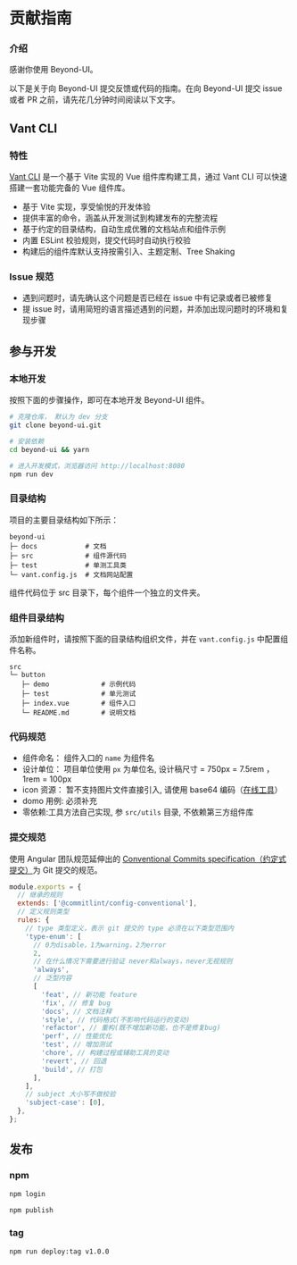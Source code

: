 # 贡献指南

### 介绍

感谢你使用 Beyond-UI。

以下是关于向 Beyond-UI 提交反馈或代码的指南。在向 Beyond-UI 提交 issue 或者 PR 之前，请先花几分钟时间阅读以下文字。

## Vant CLI

### 特性

[Vant CLI](https://github.com/youzan/vant/blob/main/packages/vant-cli/README.zh-CN.md) 是一个基于 Vite 实现的 Vue 组件库构建工具，通过 Vant CLI 可以快速搭建一套功能完备的 Vue 组件库。

- 基于 Vite 实现，享受愉悦的开发体验
- 提供丰富的命令，涵盖从开发测试到构建发布的完整流程
- 基于约定的目录结构，自动生成优雅的文档站点和组件示例
- 内置 ESLint 校验规则，提交代码时自动执行校验
- 构建后的组件库默认支持按需引入、主题定制、Tree Shaking

### Issue 规范

- 遇到问题时，请先确认这个问题是否已经在 issue 中有记录或者已被修复
- 提 issue 时，请用简短的语言描述遇到的问题，并添加出现问题时的环境和复现步骤

## 参与开发

### 本地开发

按照下面的步骤操作，即可在本地开发 Beyond-UI 组件。

```bash
# 克隆仓库， 默认为 dev 分支
git clone beyond-ui.git

# 安装依赖
cd beyond-ui && yarn

# 进入开发模式，浏览器访问 http://localhost:8080
npm run dev
```

### 目录结构

项目的主要目录结构如下所示：

```
beyond-ui
├─ docs            # 文档
├─ src             # 组件源代码
├─ test            # 单测工具类
└─ vant.config.js  # 文档网站配置
```

组件代码位于 src 目录下，每个组件一个独立的文件夹。

### 组件目录结构

添加新组件时，请按照下面的目录结构组织文件，并在 `vant.config.js` 中配置组件名称。

```
src
└─ button
   ├─ demo             # 示例代码
   ├─ test             # 单元测试
   ├─ index.vue        # 组件入口
   └─ README.md        # 说明文档
```

### 代码规范

- 组件命名： 组件入口的 `name` 为组件名
- 设计单位： 项目单位使用 `px` 为单位名, 设计稿尺寸 = 750px = 7.5rem ，1rem = 100px
- icon 资源： 暂不支持图片文件直接引入, 请使用 base64 编码（[在线工具](http://mtest.tkcn.cc/beyond-online/common/smallfunc/#/base64/index)）
- domo 用例: 必须补充
- 零依赖:工具方法自己实现, 参 `src/utils` 目录, 不依赖第三方组件库

### 提交规范

使用 Angular 团队规范延伸出的 [Conventional Commits specification（约定式提交）](https://www.conventionalcommits.org/zh-hans/v1.0.0/)为 Git 提交的规范。

```js
module.exports = {
  // 继承的规则
  extends: ['@commitlint/config-conventional'],
  // 定义规则类型
  rules: {
    // type 类型定义，表示 git 提交的 type 必须在以下类型范围内
    'type-enum': [
      // 0为disable，1为warning，2为error
      2,
      // 在什么情况下需要进行验证 never和always，never无视规则
      'always',
      // 泛型内容
      [
        'feat', // 新功能 feature
        'fix', // 修复 bug
        'docs', // 文档注释
        'style', // 代码格式(不影响代码运行的变动)
        'refactor', // 重构(既不增加新功能，也不是修复bug)
        'perf', // 性能优化
        'test', // 增加测试
        'chore', // 构建过程或辅助工具的变动
        'revert', // 回退
        'build', // 打包
      ],
    ],
    // subject 大小写不做校验
    'subject-case': [0],
  },
};
```

## 发布

### npm

```bash
npm login

npm publish
```

### tag

```bash
npm run deploy:tag v1.0.0
```
